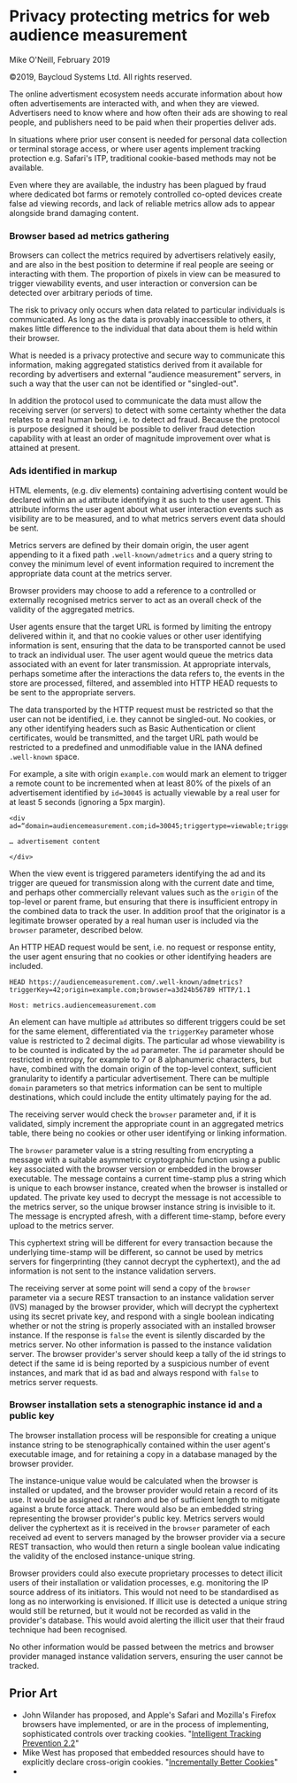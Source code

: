 # Privacy protecting metrics for web audience measurement 

Mike O'Neill, February 2019

©2019, Baycloud Systems Ltd. All rights reserved.

The online advertisment ecosystem needs accurate information about how often advertisements are interacted with,
and when they are viewed. Advertisers need to know where and how often their ads are showing to real people, 
and publishers need to be paid when their properties deliver ads.

In situations where prior user consent is needed for personal data collection or terminal storage access,
or where user agents implement tracking protection e.g. Safari's ITP, 
traditional cookie-based methods may not be available. 

Even where they are available, the industry has been plagued by fraud where dedicated bot farms or remotely controlled co-opted devices 
create false ad viewing records, and lack of reliable metrics allow ads to appear alongside brand damaging content. 


### Browser based ad metrics gathering

Browsers can collect the metrics required by advertisers relatively easily,
and are also in the best position to determine if real people are seeing or interacting with them.
The proportion of pixels in view can be measured to trigger viewability events, and user interaction or conversion can be detected
over arbitrary periods of time.  

The risk to privacy only occurs when data related to particular individuals is communicated. 
As long as the data is provably inaccessible to others, it makes little difference to the individual that data about them is held within their browser.

What is needed is a privacy protective and secure way to communicate this information, 
making aggregated statistics derived from it available for recording
by advertisers and external “audience measurement” servers, in such a way that the user can not be identified or "singled-out".

In addition the protocol used to communicate the data must allow the receiving server (or servers) to detect with some certainty 
whether the data relates to a real human being, i.e. to detect ad fraud.
Because the protocol is purpose designed it should be possible to deliver fraud detection capability with at least an 
order of magnitude improvement over what is attained at present.

### Ads identified in markup

HTML elements, (e.g. div elements) containing advertising content would be declared within an `ad` attribute identifying it as such to the user agent. 
This attribute informs the user agent about what user interaction events such as visibility are to be measured, and to what metrics servers
event data should be sent. 

Metrics servers are defined by their domain origin, the user agent appending to it a fixed path `.well-known/admetrics` and a query string 
to convey the minimum level of event information required to increment the appropriate data count at the metrics server.

Browser providers may choose to add a reference to a controlled or externally recognised metrics 
server to act as an overall check of the validity of the aggregated metrics.

User agents ensure that the target URL is formed by limiting the entropy delivered within it, 
and that no cookie values or other user identifying information is sent, 
ensuring that the data to be transported cannot be used to track an individual user. 
The user agent would queue the metrics data associated with an event for later transmission.
At appropriate intervals, 
perhaps sometime after the interactions the data refers to, 
the events in the store are processed, filtered, and assembled into HTTP HEAD requests to be sent to the appropriate servers.

The data transported by the HTTP request must be restricted so that the user can not be identified, 
i.e. they cannot be singled-out. 
No cookies, or any other identifying headers such as Basic Authentication or client certificates, would be transmitted, 
and the target URL path would be restricted to a predefined and unmodifiable value in the IANA defined `.well-known` space.

For example, a site with origin `example.com` would mark an element to trigger a remote count to be incremented when at least 80% of the pixels of 
an advertisement identified by `id=30045`
is actually viewable by a real user for at least 5 seconds (ignoring a 5px margin).

```
<div ad=“domain=audiencemeasurement.com;id=30045;triggertype=viewable;triggerKey=42;margin=5px;threshold=0.8;after=5000“>

… advertisement content

</div>
```

When the view event is triggered parameters identifying the ad and its trigger are queued for transmission
along with the current date and time, and perhaps other commercially relevant values such as the `origin` of the top-level or parent frame, 
but ensuring that there is insufficient entropy in the combined data to track the user. 
In addition proof that the originator is a legitimate browser operated by a real human user is included via the `browser` parameter, 
described below.

An HTTP HEAD request would be sent, i.e. no request or response entity, the user agent ensuring that no cookies or other identifying headers are included.

```
HEAD https://audiencemeasurement.com/.well-known/admetrics?triggerKey=42;origin=example.com;browser=a3d24b56789 HTTP/1.1

Host: metrics.audiencemeasurement.com
```

An element can have multiple `ad` attributes so different triggers could be set for the same element, 
differentiated via the `triggerKey` parameter whose value is restricted to 2 decimal digits. 
The particular ad whose viewability is to be counted is indicated by the `ad` parameter. 
The `id` parameter should be restricted in entropy, for example to 7 or 8 alphanumeric characters, 
but have, combined with the domain origin of the top-level context, sufficient granularity to identify a particular advertisement.
There can be multiple `domain` parameters so that metrics information can be sent to multiple destinations,
which could include the entity ultimately paying for the ad.


The receiving server would check the `browser` parameter and, if it is validated, 
simply increment the appropriate count in an aggregated metrics table, 
there being no cookies or other user identifying or linking information.

The `browser` parameter value is a string resulting from encrypting a 
message with a suitable asymmetric cryptographic function using a public key associated with the browser version
or embedded in the browser executable. 
The message contains a current time-stamp plus a string which is unique to each browser instance, created when the browser is installed or updated.
The private key used to decrypt the message is not accessible to the metrics server, so the unique browser instance string
is invisible to it. The message is encrypted afresh, with a different time-stamp, before every upload to the metrics server.

This cyphertext string will be different for every transaction because the underlying time-stamp will be different, 
so cannot be used by metrics servers for fingerprinting (they cannot decrypt the cyphertext), 
and the ad information is not sent to the instance validation servers.
 

The receiving server at some point will send a copy of the `browser` parameter 
via a secure REST transaction to an instance validation server (IVS) managed by the browser provider, 
which will decrypt the cyphertext using its secret private key, 
and respond with a single boolean indicating whether or not the string is properly associated with an installed browser instance.
If the response is `false` the event is silently discarded by the metrics server. 
No other information is passed to the instance validation server.
The browser provider's server should keep a tally of the id strings to detect if the same id is being reported by a suspicious number of event instances,
and mark that id as bad and always respond with `false` to metrics server requests. 

### Browser installation sets a stenographic instance id and a public key

The browser installation process will be responsible for creating a unique instance string 
to be stenographically contained within the user agent's executable image, 
and for retaining a copy in a database managed by the browser provider.
 
The instance-unique value would be calculated when the browser is installed or updated, 
and the browser provider would retain a record of its use. 
It would be assigned at random and be of sufficient length to mitigate against a brute force attack.
There would also be an embedded string representing the browser provider's public key.
Metrics servers would deliver the cyphertext as it is received in the `browser` parameter
of each received ad event to servers managed by the browser provider via a secure REST transaction, 
who would then return a single boolean value indicating the validity of the enclosed instance-unique string.

Browser providers could also execute proprietary processes to detect illicit users of their installation or validation processes, 
e.g. monitoring the IP source address of its initiators.
This would not need to be standardised as long as no interworking is envisioned. 
If illicit use is detected a unique string would still be returned, 
but it would not be recorded as valid in the provider's database. 
This would avoid alerting the illicit user that their fraud technique had been recognised.

No other information would be passed between the metrics and browser provider managed instance validation servers, ensuring the user cannot be tracked.

## Prior Art
*   John Wilander has proposed, and Apple's Safari and Mozilla's Firefox browsers have implemented, or are in the process of implementing, sophisticated controls over tracking cookies. "[Intelligent Tracking Prevention 2.2](https://webkit.org/blog/8828/intelligent-tracking-prevention-2-2/)"
*   Mike West has proposed that embedded resources should have to explicitly declare cross-origin cookies. "[Incrementally Better Cookies](https://mikewest.github.io/cookie-incrementalism/draft-west-cookie-incrementalism.html)"
*   
  

 





 

